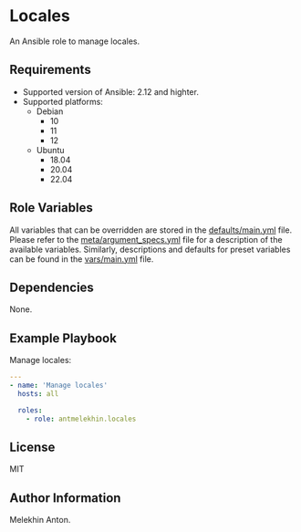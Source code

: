 Locales
=======

An Ansible role to manage locales.

Requirements
------------

- Supported version of Ansible: 2.12 and highter.
- Supported platforms:
  - Debian
    - 10
    - 11
    - 12
  - Ubuntu
    - 18.04
    - 20.04
    - 22.04

Role Variables
--------------

All variables that can be overridden are stored in the [defaults/main.yml](https://github.com/antmelekhin/ansible-role-locales/blob/main/defaults/main.yml) file.
Please refer to the [meta/argument_specs.yml](https://github.com/antmelekhin/ansible-role-locales/blob/main/meta/argument_specs.yml) file for a description of the available variables.
Similarly, descriptions and defaults for preset variables can be found in the [vars/main.yml](https://github.com/antmelekhin/ansible-role-locales/blob/main/vars/main.yml) file.

Dependencies
------------

None.

Example Playbook
----------------

Manage locales:

```yaml
---
- name: 'Manage locales'
  hosts: all

  roles:
    - role: antmelekhin.locales
```

License
-------

MIT

Author Information
------------------

Melekhin Anton.
